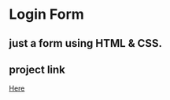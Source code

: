 # Login Form

## just a form using HTML & CSS.
## project link 
[Here](https://maromohamedsalah.github.io/Form/)
